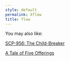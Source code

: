 ```yaml
---
style: default
permalink: Xflow
title: flow
---
```

You may also like:

[SCP-956: The Child-Breaker](http://scp-wiki.net/scp-956)

[A Tale of Five Offerings](http://scp-wiki.net/hint-the-thing-is-173)
